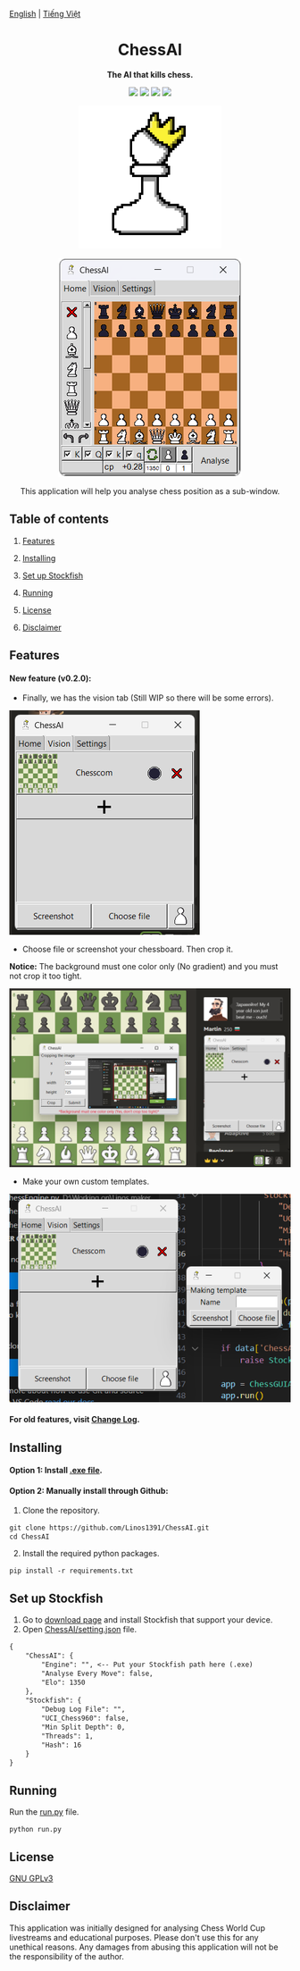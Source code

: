 [English](README.md) | [Tiếng Việt](README-vi.md)

<div align="center">

# ChessAI

**The AI that kills chess.**

[![][chessai-shield]][chessai-url]
[![][python-shield]][python-url]
[![][conda-shield]][conda-url]
[![][stockfish-shield]][stockfish-url]

[chessai-shield]: https://img.shields.io/badge/ChessAI-0.2.0-red
[chessai-url]: https://github.com/Linos1391/ChessAI
[python-shield]: https://img.shields.io/badge/Python-3.12+-yellow
[python-url]: https://www.python.org/downloads/
[conda-shield]: https://img.shields.io/badge/Anaconda-24.7+-grass
[conda-url]: https://www.anaconda.com/download
[stockfish-shield]: https://img.shields.io/badge/Stockfish-16+-green
[stockfish-url]: https://stockfishchess.org/download/

![Icon](assets/Icon128.png)

![ChessAI](assets/ChessAI.png)

This application will help you analyse chess position as a sub-window.

</div>

## Table of contents

1. [Features](#features)

2. [Installing](#installing)

3. [Set up Stockfish](#set-up-stockfish)

4. [Running](#running)

5. [License](#license)

6. [Disclaimer](#disclaimer)

## Features

#### New feature (v0.2.0):

- Finally, we has the vision tab (Still WIP so there will be some errors).

![features_8](assets/features_8.png)

- Choose file or screenshot your chessboard. Then crop it.

**Notice:** The background must one color only (No gradient) and you must not crop it too tight. 

![features_9](assets/features_9.png)

- Make your own custom templates.

![features_10](assets/features_10.png)
#### For old features, visit [Change Log](CHANGELOG.md).

## Installing

#### Option 1: Install [.exe file](https://github.com/Linos1391/ChessAI/releases).

#### Option 2: Manually install through Github:

1. Clone the repository.

```
git clone https://github.com/Linos1391/ChessAI.git
cd ChessAI
```

2. Install the required python packages.

```
pip install -r requirements.txt
```

## Set up Stockfish

1. Go to [download page](https://stockfishchess.org/download/) and install Stockfish that support your device.
2. Open [ChessAI/setting.json](ChessAI/setting.json) file.
```
{
    "ChessAI": {
        "Engine": "", <-- Put your Stockfish path here (.exe)
        "Analyse Every Move": false,
        "Elo": 1350
    },
    "Stockfish": {
        "Debug Log File": "",
        "UCI_Chess960": false,
        "Min Split Depth": 0,
        "Threads": 1,
        "Hash": 16
    }
}
```

## Running

Run the [run.py](run.py) file.

```
python run.py
```

## License

[GNU GPLv3](LICENSE)

## Disclaimer

This application was initially designed for analysing Chess World Cup livestreams and educational purposes. Please don't use this for any unethical reasons. Any damages from abusing this application will not be the responsibility of the author.

